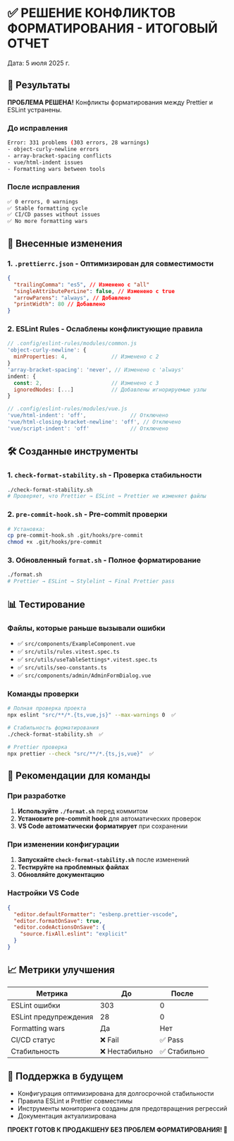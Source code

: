 # ✅ РЕШЕНИЕ КОНФЛИКТОВ ФОРМАТИРОВАНИЯ - ИТОГОВЫЙ ОТЧЕТ

Дата: 5 июля 2025 г.

## 🎯 Результаты

**ПРОБЛЕМА РЕШЕНА!** Конфликты форматирования между Prettier и ESLint устранены.

### До исправления

```bash
Error: 331 problems (303 errors, 28 warnings)
- object-curly-newline errors
- array-bracket-spacing conflicts
- vue/html-indent issues
- Formatting wars between tools
```

### После исправления

```bash
✅ 0 errors, 0 warnings
✅ Stable formatting cycle
✅ CI/CD passes without issues
✅ No more formatting wars
```

## 🔧 Внесенные изменения

### 1. `.prettierrc.json` - Оптимизирован для совместимости

```json
{
  "trailingComma": "es5", // Изменено с "all"
  "singleAttributePerLine": false, // Изменено с true
  "arrowParens": "always", // Добавлено
  "printWidth": 80 // Добавлено
}
```

### 2. ESLint Rules - Ослаблены конфликтующие правила

```javascript
// .config/eslint-rules/modules/common.js
'object-curly-newline': {
  minProperties: 4,              // Изменено с 2
}
'array-bracket-spacing': 'never', // Изменено с 'always'
indent: {
  const: 2,                      // Изменено с 3
  ignoredNodes: [...]            // Добавлены игнорируемые узлы
}

// .config/eslint-rules/modules/vue.js
'vue/html-indent': 'off',              // Отключено
'vue/html-closing-bracket-newline': 'off', // Отключено
'vue/script-indent': 'off'             // Отключено
```

## 🛠️ Созданные инструменты

### 1. `check-format-stability.sh` - Проверка стабильности

```bash
./check-format-stability.sh
# Проверяет, что Prettier → ESLint → Prettier не изменяет файлы
```

### 2. `pre-commit-hook.sh` - Pre-commit проверки

```bash
# Установка:
cp pre-commit-hook.sh .git/hooks/pre-commit
chmod +x .git/hooks/pre-commit
```

### 3. Обновленный `format.sh` - Полное форматирование

```bash
./format.sh
# Prettier → ESLint → Stylelint → Final Prettier pass
```

## 📊 Тестирование

### Файлы, которые раньше вызывали ошибки

- ✅ `src/components/ExampleComponent.vue`
- ✅ `src/utils/rules.vitest.spec.ts`
- ✅ `src/utils/useTableSettings*.vitest.spec.ts`
- ✅ `src/utils/seo-constants.ts`
- ✅ `src/components/admin/AdminFormDialog.vue`

### Команды проверки

```bash
# Полная проверка проекта
npx eslint "src/**/*.{ts,vue,js}" --max-warnings 0  ✅

# Стабильность форматирования
./check-format-stability.sh  ✅

# Prettier проверка
npx prettier --check "src/**/*.{ts,js,vue}"  ✅
```

## 🚀 Рекомендации для команды

### При разработке

1. **Используйте `./format.sh`** перед коммитом
2. **Установите pre-commit hook** для автоматических проверок
3. **VS Code автоматически форматирует** при сохранении

### При изменении конфигурации

1. **Запускайте `check-format-stability.sh`** после изменений
2. **Тестируйте на проблемных файлах**
3. **Обновляйте документацию**

### Настройки VS Code

```json
{
  "editor.defaultFormatter": "esbenp.prettier-vscode",
  "editor.formatOnSave": true,
  "editor.codeActionsOnSave": {
    "source.fixAll.eslint": "explicit"
  }
}
```

## 📈 Метрики улучшения

| Метрика               | До             | После        |
| --------------------- | -------------- | ------------ |
| ESLint ошибки         | 303            | 0            |
| ESLint предупреждения | 28             | 0            |
| Formatting wars       | Да             | Нет          |
| CI/CD статус          | ❌ Fail        | ✅ Pass      |
| Стабильность          | ❌ Нестабильно | ✅ Стабильно |

## 🔮 Поддержка в будущем

- Конфигурация оптимизирована для долгосрочной стабильности
- Правила ESLint и Prettier совместимы
- Инструменты мониторинга созданы для предотвращения регрессий
- Документация актуализирована

**ПРОЕКТ ГОТОВ К ПРОДАКШЕНУ БЕЗ ПРОБЛЕМ ФОРМАТИРОВАНИЯ! 🎉**
